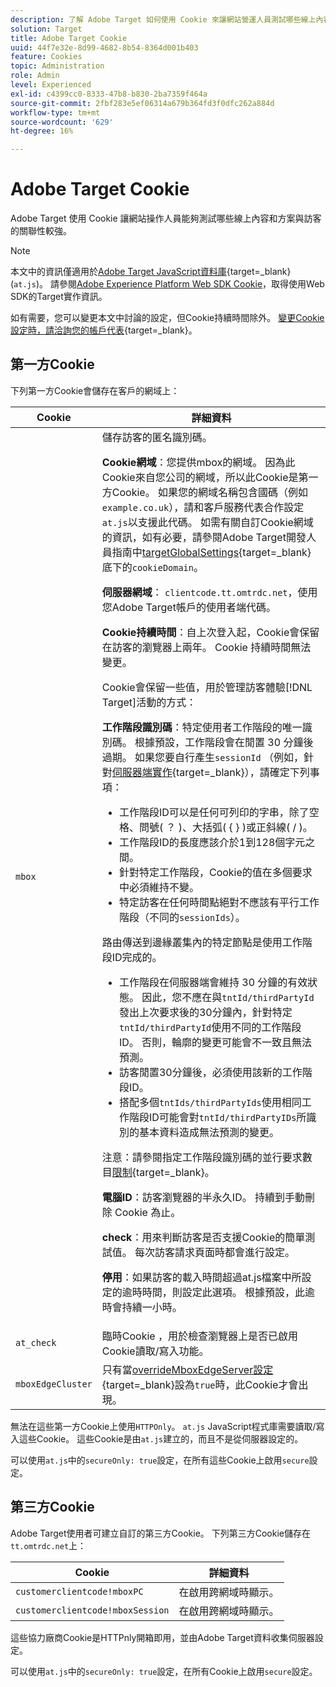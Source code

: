 ```yaml
---
description: 了解 Adobe Target 如何使用 Cookie 來讓網站營運人員測試哪些線上內容和產品建議與訪客的關聯性較強。
solution: Target
title: Adobe Target Cookie
uuid: 44f7e32e-8d99-4682-8b54-8364d001b403
feature: Cookies
topic: Administration
role: Admin
level: Experienced
exl-id: c4399cc0-8333-47b8-b830-2ba7359f464a
source-git-commit: 2fbf283e5ef06314a679b364fd3f0dfc262a884d
workflow-type: tm+mt
source-wordcount: '629'
ht-degree: 16%

---
```


# Adobe Target Cookie

Adobe Target 使用 Cookie 讓網站操作人員能夠測試哪些線上內容和方案與訪客的關聯性較強。

>[!NOTE]
>
>本文中的資訊僅適用於[Adobe Target JavaScript資料庫](https://experienceleague.adobe.com/docs/target-dev/developer/client-side/at-js-implementation/functions-overview/targetglobalsettings.html){target=_blank} (`at.js`)。 請參閱[Adobe Experience Platform Web SDK Cookie](web-sdk.md)，取得使用Web SDK的Target實作資訊。
>
>如有需要，您可以變更本文中討論的設定，但Cookie持續時間除外。 [變更Cookie設定時，請洽詢您的帳戶代表](https://experienceleague.adobe.com/docs/target/using/cmp-resources-and-contact-information.html){target=_blank}。

## 第一方Cookie

下列第一方Cookie會儲存在客戶的網域上：

| Cookie | 詳細資料 |
| --- | --- |
| `mbox` | 儲存訪客的匿名識別碼。<P>**Cookie網域**：您提供mbox的網域。 因為此Cookie來自您公司的網域，所以此Cookie是第一方Cookie。 如果您的網域名稱包含國碼（例如`example.co.uk`），請和客戶服務代表合作設定`at.js`以支援此代碼。 如需有關自訂Cookie網域的資訊，如有必要，請參閱Adobe Target開發人員指南中[targetGlobalSettings](https://experienceleague.adobe.com/docs/target-dev/developer/client-side/at-js-implementation/functions-overview/targetglobalsettings.html){target=_blank}底下的`cookieDomain`。<P>**伺服器網域**： `clientcode.tt.omtrdc.net`，使用您Adobe Target帳戶的使用者端代碼。<P>**Cookie持續時間**：自上次登入起，Cookie會保留在訪客的瀏覽器上兩年。 Cookie 持續時間無法變更。<P>Cookie會保留一些值，用於管理訪客體驗[!DNL Target]活動的方式：<P>**工作階段識別碼**：特定使用者工作階段的唯一識別碼。 根據預設，工作階段會在閒置 30 分鐘後過期。 如果您要自行產生`sessionId` （例如，針對[伺服器端實作](https://experienceleague.adobe.com/docs/target-dev/developer/server-side/server-side-overview.html){target=_blank}），請確定下列事項：<ul><li>工作階段ID可以是任何可列印的字串，除了空格、問號( ？ )、大括弧( { } )或正斜線( / )。</li><li>工作階段ID的長度應該介於1到128個字元之間。</li><li>針對特定工作階段，Cookie的值在多個要求中必須維持不變。</li><li>特定訪客在任何時間點絕對不應該有平行工作階段（不同的`sessionIds`）。</li></ul>路由傳送到邊緣叢集內的特定節點是使用工作階段ID完成的。<ul><li>工作階段在伺服器端會維持 30 分鐘的有效狀態。 因此，您不應在與`tntId/thirdPartyId`發出上次要求後的30分鐘內，針對特定`tntId/thirdPartyId`使用不同的工作階段ID。 否則，輪廓的變更可能會不一致且無法預測。</li><li>訪客閒置30分鐘後，必須使用該新的工作階段ID。</li><li>搭配多個`tntIds/thirdPartyIds`使用相同工作階段ID可能會對`tntId/thirdPartyIDs`所識別的基本資料造成無法預測的變更。</li></ul>注意：請參閱指定工作階段識別碼的並行要求數目[限制](https://experienceleague.adobe.com/docs/target/using/troubleshoot/target-limits.html#content-delivery){target=_blank}。<P>**電腦ID**：訪客瀏覽器的半永久ID。 持續到手動刪除 Cookie 為止。<P>**check**：用來判斷訪客是否支援Cookie的簡單測試值。 每次訪客請求頁面時都會進行設定。<P>**停用**：如果訪客的載入時間超過at.js檔案中所設定的逾時時間，則設定此選項。 根據預設，此逾時會持續一小時。 |
| `at_check` | 臨時Cookie ，用於檢查瀏覽器上是否已啟用Cookie讀取/寫入功能。 |
| `mboxEdgeCluster` | 只有當[overrideMboxEdgeServer設定](https://experienceleague.adobe.com/docs/target-dev/developer/client-side/at-js-implementation/functions-overview/targetglobalsettings.html){target=_blank}設為`true`時，此Cookie才會出現。 |

無法在這些第一方Cookie上使用`HTTPOnly`。 `at.js` JavaScript程式庫需要讀取/寫入這些Cookie。 這些Cookie是由`at.js`建立的，而且不是從伺服器設定的。

可以使用`at.js`中的`secureOnly: true`設定，在所有這些Cookie上啟用`secure`設定。

## 第三方Cookie

Adobe Target使用者可建立自訂的第三方Cookie。 下列第三方Cookie儲存在`tt.omtrdc.net`上：

| Cookie | 詳細資料 |
| --- | --- |
| `customerclientcode!mboxPC` | 在啟用跨網域時顯示。 |
| `customerclientcode!mboxSession` | 在啟用跨網域時顯示。 |

這些協力廠商Cookie是HTTPnly開箱即用，並由Adobe Target資料收集伺服器設定。

可以使用`at.js`中的`secureOnly: true`設定，在所有Cookie上啟用`secure`設定。
